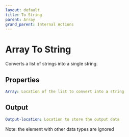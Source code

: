 ```yaml
---
layout: default
title: To String
parent: Array
grand_parent: Internal Actions
---
```

# Array To String
Converts a list of strings into a single string.

## Properties
```yaml
Array: Location of the list to convert into a string
```

## Output
```yaml
Output-location: Location to store the output data
```

Note: the element with other data types are ignored
